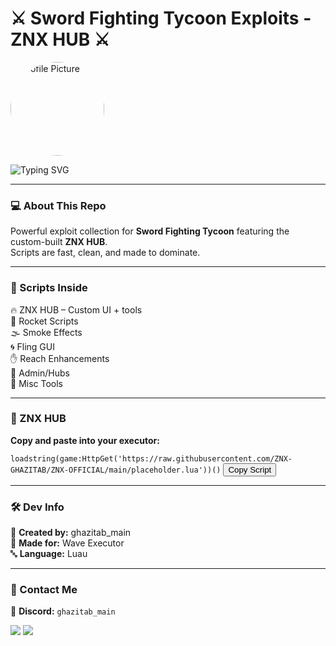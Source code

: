 <h1>⚔️ Sword Fighting Tycoon Exploits - ZNX HUB ⚔️</h1>  

<p>
  <img src="https://i.imgur.com/gAmDRdc.jpeg" width="150" height="150" style="border-radius: 50%;" alt="Profile Picture"/>
</p>

<p>
  <img src="https://readme-typing-svg.herokuapp.com?font=Fira+Code&pause=1000&color=F75C7E&width=435&lines=ZNX+HUB+by+ghazitab_main;Sword+Fighting+Tycoon+Exploit+Scripts;Rocket+%2F+Smoke+%2F+Fling+GUI+%2F+Reach+%2F+Admin+%2F+Misc+Tools" alt="Typing SVG"/>
</p>  

---

<h3>💻 About This Repo</h3>

<p>
  Powerful exploit collection for <strong>Sword Fighting Tycoon</strong> featuring the custom-built <strong>ZNX HUB</strong>.<br>
  Scripts are fast, clean, and made to dominate.
</p>

---

<h3>🚀 Scripts Inside</h3>

<p>
  🔥 ZNX HUB – Custom UI + tools<br>
  🧨 Rocket Scripts<br>
  🌫️ Smoke Effects<br>
  🌀 Fling GUI<br>
  ✋ Reach Enhancements<br>
  👑 Admin/Hubs<br>
  🔧 Misc Tools
</p>

---

<h3>📜 ZNX HUB</h3>

<p><strong>Copy and paste into your executor:</strong></p>

<p>
  <code>loadstring(game:HttpGet('https://raw.githubusercontent.com/ZNX-GHAZITAB/ZNX-OFFICIAL/main/placeholder.lua'))()</code>
  <button onclick="navigator.clipboard.writeText('loadstring(game:HttpGet(\'https://raw.githubusercontent.com/ZNX-GHAZITAB/ZNX-OFFICIAL/main/placeholder.lua\'))()')">Copy Script</button>
</p>

---

<h3>🛠️ Dev Info</h3>

<p>
  👤 <strong>Created by:</strong> ghazitab_main<br>
  🧠 <strong>Made for:</strong> Wave Executor<br>
  🔤 <strong>Language:</strong> Luau
</p>

---

<h3>📲 Contact Me</h3>

<p>
  💬 <strong>Discord:</strong> <code>ghazitab_main</code>
</p>

<p>  
  <img src="https://forthebadge.com/images/badges/made-with-lua.svg"/>  
  <img src="https://forthebadge.com/images/badges/built-with-love.svg"/>  
</p>  
